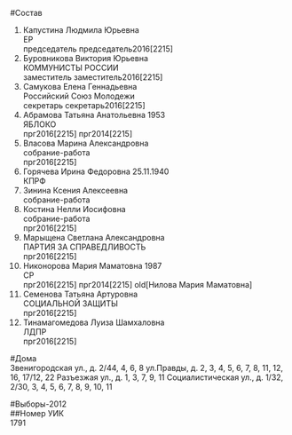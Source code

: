 #Состав  
1. Капустина Людмила Юрьевна  
    ЕР  
    председатель председатель2016[2215]  
2. Буровникова Виктория Юрьевна  
    КОММУНИСТЫ РОССИИ  
    заместитель заместитель2016[2215]  
3. Самукова Елена Геннадьевна  
    Российский Союз Молодежи  
    секретарь секретарь2016[2215]  
4. Абрамова Татьяна Анатольевна 1953  
    ЯБЛОКО  
    прг2016[2215] прг2014[2215]  
5. Власова Марина Александровна  
    собрание-работа  
    прг2016[2215]  
6. Горячева Ирина Федоровна 25.11.1940  
    КПРФ  
7. Зинина Ксения Алексеевна  
    собрание-работа  
8. Костина Нелли Иосифовна  
    собрание-работа  
    прг2016[2215]  
9. Марыщена Светлана Александровна  
    ПАРТИЯ ЗА СПРАВЕДЛИВОСТЬ  
    прг2016[2215]  
10. Никонорова Мария Маматовна 1987  
    СР  
    прг2016[2215] прг2014[2215] old[Нилова Мария Маматовна]  
11. Семенова Татьяна Артуровна  
    СОЦИАЛЬНОЙ ЗАЩИТЫ  
    прг2016[2215]  
12. Тинамагомедова Луиза Шамхаловна  
    ЛДПР  
    прг2016[2215]  
  
#Дома  
Звенигородская ул., д. 2/44, 4, 6, 8 ул.Правды, д. 2, 3, 4, 5, 6, 7, 8, 11, 12, 16, 17/12, 22 Разъезжая ул., д. 1, 3, 7, 9, 11 Социалистическая ул., д. 1/32, 2/30, 3, 4, 5, 6, 7, 8, 9, 10, 11  
  
#Выборы-2012  
##Номер УИК  
1791  
